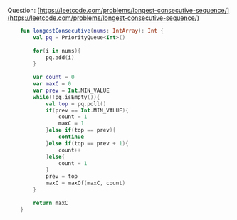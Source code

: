 Question: [https://leetcode.com/problems/longest-consecutive-sequence/](https://leetcode.com/problems/longest-consecutive-sequence/)
```kotlin
    fun longestConsecutive(nums: IntArray): Int {
        val pq = PriorityQueue<Int>()
        
        for(i in nums){
            pq.add(i)
        }
        
        var count = 0
        var maxC = 0
        var prev = Int.MIN_VALUE
        while(!pq.isEmpty()){
            val top = pq.poll()
            if(prev == Int.MIN_VALUE){
                count = 1
                maxC = 1
            }else if(top == prev){
                continue
            }else if(top == prev + 1){
                count++
            }else{
                count = 1
            }
            prev = top
            maxC = maxOf(maxC, count)
        }
        
        return maxC
    }
```
